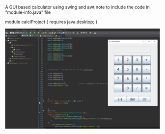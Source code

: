 A GUI based calculator using swing and awt
note to include the code in "module-info.java" file 

module calciProject {
	requires java.desktop;
}

![Image](img.png)



